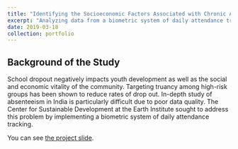 ```yaml
---
title: "Identifying the Socioeconomic Factors Associated with Chronic Absenteeism in Rural India Using Eattendance"
excerpt: "Analyzing data from a biometric system of daily attendance tracking with multilevel modeling (Winter Quarter 2019) <br/> <img src='/personal_page/images/attendance_system.png'>"
date: 2019-03-18
collection: portfolio
---
```


Background of the Study
-----
School dropout negatively impacts youth development as well as the social and economic vitality of the community. Targeting truancy among high-risk groups has been shown to reduce rates of drop out. In-depth study of absenteeism in India is particularly difficult due to poor data quality. The Center for Sustainable Development at the Earth Institute sought to address this problem by implementing a biometric system of daily attendance tracking.

You can see [the project slide](https://docs.google.com/presentation/d/1Qi7_Fm75v7LzJ22vCPibdpszO_thZHNAyjcA01nz8bI/edit?usp=sharing).
